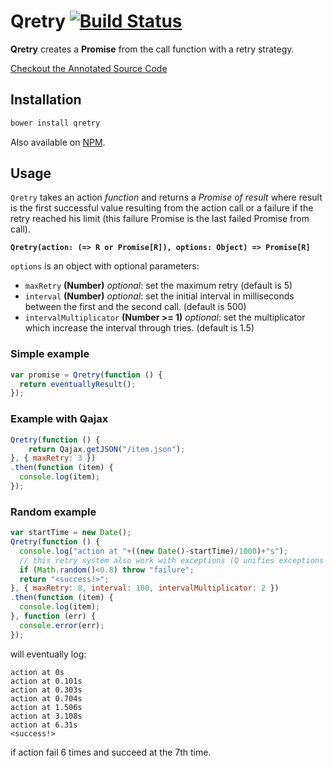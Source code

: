 Qretry [![Build Status](https://travis-ci.org/gre/qretry.png?branch=master)](https://travis-ci.org/gre/qretry)
===

**Qretry** creates a **Promise** from the call function with a retry strategy.

[Checkout the Annotated Source Code](http://gre.github.io/qretry/docs/qretry.html)

Installation
---

```sh
bower install qretry
```

Also available on [NPM](https://npmjs.org/package/qretry).

Usage
---

`Qretry` takes an action *function* and returns a *Promise of result* where result is the first successful value resulting from the action call or a failure if the retry reached his limit (this failure Promise is the last failed Promise from call).

**`Qretry(action: (=> R or Promise[R]), options: Object) => Promise[R]`**

`options` is an object with optional parameters:

* `maxRetry` **(Number)** *optional*: set the maximum retry (default is 5)
* `interval` **(Number)** *optional*: set the initial interval in milliseconds between the first and the second call. (default is 500)
* `intervalMultiplicator` **(Number >= 1)** *optional*: set the multiplicator which increase the interval through tries. (default is 1.5)

### Simple example

```javascript
var promise = Qretry(function () {
  return eventuallyResult();
});
```

### Example with Qajax

```javascript
Qretry(function () {
    return Qajax.getJSON("/item.json");
}, { maxRetry: 3 })
.then(function (item) {
  console.log(item);
});
```

### Random example

```javascript
var startTime = new Date();
Qretry(function () {
  console.log("action at "+((new Date()-startTime)/1000)+"s");
  // this retry system also work with exceptions (Q unifies exceptions as rejected Promise)
  if (Math.random()<0.8) throw "failure";
  return "<success!>";
}, { maxRetry: 8, interval: 100, intervalMultiplicator: 2 })
.then(function (item) {
  console.log(item);
}, function (err) {
  console.error(err);
});
```

will eventually log:

```
action at 0s
action at 0.101s
action at 0.303s
action at 0.704s
action at 1.506s
action at 3.108s
action at 6.31s
<success!>
```

if action fail 6 times and succeed at the 7th time.
